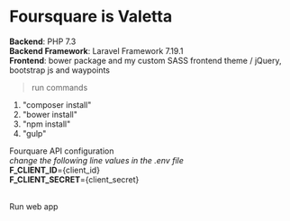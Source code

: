 # Foursquare is Valetta
**Backend**: PHP 7.3<br>
**Backend Framework**: Laravel Framework 7.19.1<br>
**Frontend**: bower package and my custom SASS frontend theme / jQuery, bootstrap js and waypoints<br>

> run commands
>

1. "composer install"<br>
2. "bower install"<br>
3. "npm install"<br>
4. "gulp"<br>

Fourquare API configuration<br>
*change the following line values in the .env file*<br>
**F_CLIENT_ID**={client_id}<br>
**F_CLIENT_SECRET**={client_secret}<br><br>

Run web app
